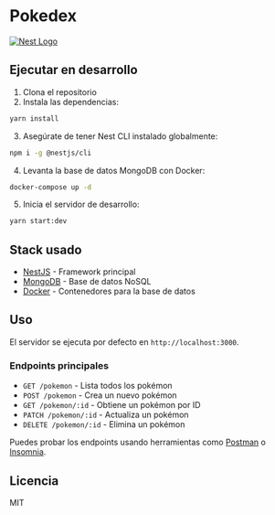 # Pokedex

[![Nest Logo](https://nestjs.com/img/logo-small.svg)](http://nestjs.com/)

## Ejecutar en desarrollo

1. Clona el repositorio
2. Instala las dependencias:

```bash
yarn install
```

3. Asegúrate de tener Nest CLI instalado globalmente:

```bash
npm i -g @nestjs/cli
```

4. Levanta la base de datos MongoDB con Docker:

```bash
docker-compose up -d
```

5. Inicia el servidor de desarrollo:

```bash
yarn start:dev
```

## Stack usado
* [NestJS](https://nestjs.com/) - Framework principal
* [MongoDB](https://www.mongodb.com/) - Base de datos NoSQL
* [Docker](https://www.docker.com/) - Contenedores para la base de datos

## Uso

El servidor se ejecuta por defecto en `http://localhost:3000`.

### Endpoints principales
- `GET /pokemon` - Lista todos los pokémon
- `POST /pokemon` - Crea un nuevo pokémon
- `GET /pokemon/:id` - Obtiene un pokémon por ID
- `PATCH /pokemon/:id` - Actualiza un pokémon
- `DELETE /pokemon/:id` - Elimina un pokémon

Puedes probar los endpoints usando herramientas como [Postman](https://www.postman.com/) o [Insomnia](https://insomnia.rest/).

## Licencia

MIT